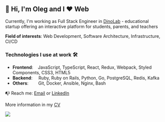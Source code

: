 ## 👋 Hi, I'm Oleg and I ❤️ Web

Currently, I'm working as Full Stack Engineer in <a href="https://landing.dinolab.com/" target="_blank">DinoLab</a> - educational startup offering an interactive platform for students, parents, and teachers

**Field of interests**: Web Development, Software Architecture, Infrastructure, CI/CD

### Technologies I use at work 🛠️
- **Frontend**: &nbsp;&nbsp; JavaScript, TypeScript, React, Redux, Webpack, Styled Components, CSS3, HTML5
- **Backend**: &nbsp;&nbsp;&nbsp; Ruby, Ruby on Rails, Python, Go, PostgreSQL, Redis, Kafka
- **Others**: &nbsp;&nbsp;&nbsp;&nbsp;&nbsp;&nbsp; Git, Docker, Ansible, Nginx, Bash

📭 Reach me: <a href="mailto:oleg.v.ermakoff@gmail.com">Email</a> or <a href="https://www.linkedin.com/in/ermakovov/" target="_blank">LinkedIn</a>


More information in my <a href="https://github.com/ermakovov/ermakovov/blob/master/Oleg-Ermakov-CV.pdf" target="_blank">CV</a>

![](https://komarev.com/ghpvc/?username=ermakovov&color=blue)<br>

<!--
**ermakovov/ermakovov** is a ✨ _special_ ✨ repository because its `README.md` (this file) appears on your GitHub profile.

Here are some ideas to get you started:

- 🔭 I’m currently working on ...
- 🌱 I’m currently learning ...
- 👯 I’m looking to collaborate on ...
- 🤔 I’m looking for help with ...
- 💬 Ask me about ...
- 📫 How to reach me: ...
- 😄 Pronouns: ...
- ⚡ Fun fact: ...
-->
